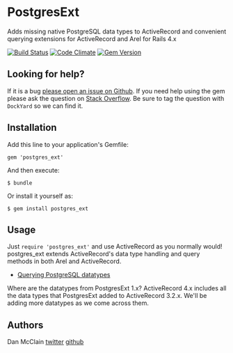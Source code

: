 # PostgresExt

Adds missing native PostgreSQL data types to ActiveRecord and convenient querying extensions for ActiveRecord and Arel for Rails 4.x

[![Build Status](https://secure.travis-ci.org/dockyard/postgres_ext.png?branch=master)](http://travis-ci.org/dockyard/postgres_ext)
[![Code Climate](https://codeclimate.com/github/dockyard/postgres_ext.png)](https://codeclimate.com/github/dockyard/postgres_ext)
[![Gem Version](https://badge.fury.io/rb/postgres_ext.png)](http://badge.fury.io/rb/postgres_ext)

## Looking for help? ##

If it is a bug [please open an issue on
Github](https://github.com/dockyard/postgres_ext/issues). If you need help using
the gem please ask the question on
[Stack Overflow](http://stackoverflow.com). Be sure to tag the
question with `DockYard` so we can find it.

## Installation

Add this line to your application's Gemfile:

    gem 'postgres_ext'

And then execute:

    $ bundle

Or install it yourself as:

    $ gem install postgres_ext

## Usage

Just `require 'postgres_ext'` and use ActiveRecord as you normally would! postgres\_ext extends
ActiveRecord's data type handling and query methods in both Arel and
ActiveRecord.

 * [Querying PostgreSQL datatypes](docs/querying.md)

Where are the datatypes from PostgresExt 1.x? ActiveRecord 4.x includes
all the data types that PostgresExt added to ActiveRecord 3.2.x. We'll
be adding more datatypes as we come across them.

## Authors

Dan McClain [twitter](http://twitter.com/_danmcclain) [github](http://github.com/danmcclain)

